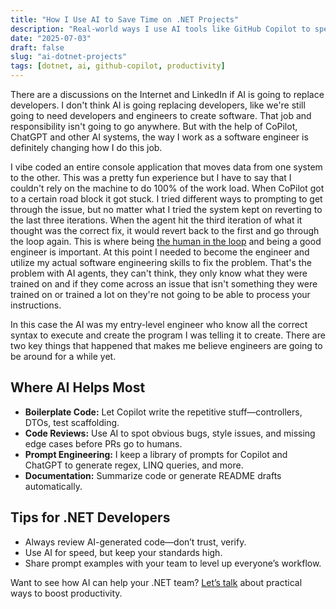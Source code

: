 ```yaml
---
title: "How I Use AI to Save Time on .NET Projects"
description: "Real-world ways I use AI tools like GitHub Copilot to speed up .NET development without sacrificing quality or my job."
date: "2025-07-03"
draft: false
slug: "ai-dotnet-projects"
tags: [dotnet, ai, github-copilot, productivity]
---
```


<section>
<p>
There are a discussions on the Internet and LinkedIn if AI is going to replace developers. I don't think AI is going replacing developers, like we're still going to need developers and engineers to create software. That job and responsibility isn't going to go anywhere. But with the help of CoPilot, ChatGPT and other AI systems, the way I work as a software engineer is definitely changing how I do this job. 
</p>
<p>
    I vibe coded an entire console application that moves data from one system to the other. This was a pretty fun experience but I have to say that I couldn't rely on the machine to do 100% of the work load. When CoPilot got to a certain road block it got stuck. I tried different ways to prompting to get through the issue, but no matter what I tried the system kept on reverting to the last three iterations. When the agent hit the third iteration of what it thought was the correct fix, it would revert back to the first and go through the loop again. This is where being <a href="https://globalyouth.wharton.upenn.edu/articles/science-technology/ai-and-you-learn-to-be-the-human-in-the-loop/" target="_blank">the human in the loop</a> and being a good engineer is important. At this point I needed to become the engineer and utilize my actual software engineering skills to fix the problem. That's the problem with AI agents, they can't think, they only know what they were trained on and if they come across an issue that isn't something they were trained on or trained a lot on they're not going to be able to process your instructions.
</p>
<p>
    In this case the AI was my entry-level engineer who know all the correct syntax to execute and create the program I was telling it to create. There are two key things that happened that makes me believe engineers are going to be around for a while yet.
</p>
<h2>Where AI Helps Most</h2>
<ul>
<li><strong>Boilerplate Code:</strong> Let Copilot write the repetitive stuff—controllers, DTOs, test scaffolding.</li>
<li><strong>Code Reviews:</strong> Use AI to spot obvious bugs, style issues, and missing edge cases before PRs go to humans.</li>
<li><strong>Prompt Engineering:</strong> I keep a library of prompts for Copilot and ChatGPT to generate regex, LINQ queries, and more.</li>
<li><strong>Documentation:</strong> Summarize code or generate README drafts automatically.</li>
</ul>

<h2>Tips for .NET Developers</h2>
<ul>
<li>Always review AI-generated code—don’t trust, verify.</li>
<li>Use AI for speed, but keep your standards high.</li>
<li>Share prompt examples with your team to level up everyone’s workflow.</li>
</ul>

<p>
Want to see how AI can help your .NET team? <a href="/contact">Let’s talk</a> about practical ways to boost productivity.
</p>
</section>
